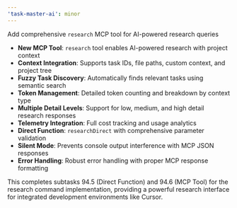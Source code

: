 ```yaml
---
'task-master-ai': minor
---
```


Add comprehensive `research` MCP tool for AI-powered research queries

- **New MCP Tool**: `research` tool enables AI-powered research with project context
- **Context Integration**: Supports task IDs, file paths, custom context, and project tree
- **Fuzzy Task Discovery**: Automatically finds relevant tasks using semantic search
- **Token Management**: Detailed token counting and breakdown by context type
- **Multiple Detail Levels**: Support for low, medium, and high detail research responses
- **Telemetry Integration**: Full cost tracking and usage analytics
- **Direct Function**: `researchDirect` with comprehensive parameter validation
- **Silent Mode**: Prevents console output interference with MCP JSON responses
- **Error Handling**: Robust error handling with proper MCP response formatting

This completes subtasks 94.5 (Direct Function) and 94.6 (MCP Tool) for the research command implementation, providing a powerful research interface for integrated development environments like Cursor.
